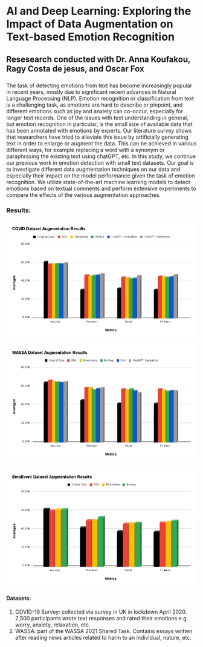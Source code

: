 # AI and Deep Learning: Exploring the Impact of Data Augmentation on Text-based Emotion Recognition

## Resesearch conducted with Dr. Anna Koufakou, Ragy Costa de jesus, and Oscar Fox

###
The task of detecting emotions from text has become increasingly popular
in recent years, mostly due to significant recent advances in Natural
Language Processing (NLP). Emotion recognition or classification from text
is a challenging task, as emotions are hard to describe or pinpoint, and
different emotions such as joy and anxiety can co-occur, especially for
longer text records.
One of the issues with text understanding in general, but emotion
recognition in particular, is the small size of available data that has been
annotated with emotions by experts. Our literature survey shows that
researchers have tried to alleviate this issue by artificially generating text in
order to enlarge or augment the data. This can be achieved in various
different ways, for example replacing a word with a synonym or
paraphrasing the existing text using chatGPT, etc.
In this study, we continue our previous work in emotion detection with small
text datasets. Our goal is to investigate different data augmentation
techniques on our data and especially their impact on the model
performance given the task of emotion recognition. We utilize
state-of-the-art machine learning models to detect emotions based on
textual comments and perform extensive experiments to compare the
effects of the various augmentation approaches.

### Results:
![alt text](Bargraph-CovidResults.png)

![alt text](Bargraph-WASSAResults.png)

![alt text](Bargraph-EmoeventResults.png)

#### Datasets:

1. COVID-19 Survey: collected via survey in UK in lockdown April 2020. 2,500 participants
wrote text responses and rated their emotions e.g. worry, anxiety, relaxation, etc.
2. WASSA: part of the WASSA 2021 Shared Task. Contains essays written after reading
news articles related to harm to an individual, nature, etc.

